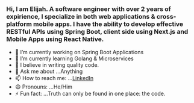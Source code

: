 
### Hi, I am Elijah. A software engineer with over 2 years of expirience, I specialize in both web applications & cross-platform mobile apps. I have the ability to develop effective RESTful APIs using Spring Boot, client side using Next.js and Mobile Apps using React Native.

- 🔭 I’m currently working on Spring Boot Applications
- 🌱 I’m currently learning Golang & Microservices
- 👯 I believe in writing quality code.
- 💬 Ask me about ...Anything
- 📫 How to reach me: ...[LinkedIn](https://www.linkedin.com/in/elijah-ndung-u-472980192/)
- 😄 Pronouns: ...He/Him
- ⚡ Fun fact: ...Truth can only be found in one place: the code.
